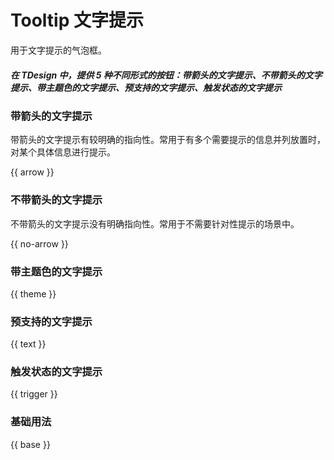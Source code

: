 # Tooltip 文字提示

用于文字提示的气泡框。

##### 在 TDesign 中，提供 5 种不同形式的按钮：带箭头的文字提示、不带箭头的文字提示、带主题色的文字提示、预支持的文字提示、触发状态的文字提示

### 带箭头的文字提示

带箭头的文字提示有较明确的指向性。常用于有多个需要提示的信息并列放置时，对某个具体信息进行提示。

{{ arrow }}

### 不带箭头的文字提示

不带箭头的文字提示没有明确指向性。常用于不需要针对性提示的场景中。 

{{ no-arrow }}

### 带主题色的文字提示

{{ theme }}

### 预支持的文字提示

{{ text }}

### 触发状态的文字提示

{{ trigger }}

### 基础用法

{{ base }}
